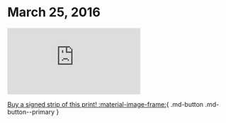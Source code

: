 # March 25, 2016

![](https://www.achewood.com/comic.php?date=03252016)

[Buy a signed strip of this print! :material-image-frame:](https://achewood-holiday-pop-up.myshopify.com/products/strip#03282016){ .md-button .md-button--primary }
